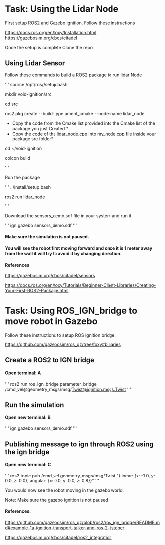 # Task: Using the Lidar Node


First setup ROS2 and Gazebo ignition. Follow these instructions

https://docs.ros.org/en/foxy/Installation.html
https://gazebosim.org/docs/citadel

Once the setup is complete 
Clone the repo

## Using Lidar Sensor

Follow these commands to build a ROS2 package to run lidar Node

'''
source /opt/ros/<distro>/setup.bash

mkdir void-ignition/src

cd src

ros2 pkg create --build-type ament_cmake --node-name lidar_node <package name>

* Copy the code from the Cmake list provided into the Cmake list of the package you just Created *
* Copy the code of the lidar_node.cpp into my_node.cpp file inside your package src folder* 

<!-- Build the package -->

cd ~/void-ignition 

colcon build

'''

Run the package 

'''
 . /install/setup.bash

 ros2 run <package name> lidar_node

'''


Download the sensors_demo.sdf file in your system and run it

'''
ign gazebo sensors_demo.sdf
'''

#### Make sure the simulation is not paused. 
#### You will see the robot first moving forward and once it is 1 meter away from the wall it will try to avoid it by changing direction.

#### References
https://gazebosim.org/docs/citadel/sensors

https://docs.ros.org/en/foxy/Tutorials/Beginner-Client-Libraries/Creating-Your-First-ROS2-Package.html


#  Task: Using ROS_IGN_bridge to move robot in Gazebo

Follow these instructions to setup ROS ignition bridge.

https://github.com/gazebosim/ros_gz/tree/foxy#binaries


## Create a ROS2 to IGN bridge
#### Open terminal: A
'''
ros2 run ros_ign_bridge parameter_bridge /cmd_vel@geometry_msgs/msg/Twist@ignition.msgs.Twist
'''

## Run the simulation
#### Open new terminal: B

'''
ign gazebo sensors_demo.sdf
'''

## Publishing message to ign through ROS2 using the ign bridge
#### Open new terminal: C

'''
ros2 topic pub /cmd_vel geometry_msgs/msg/Twist "{linear: {x: -1.0, y: 0.0, z: 0.0}, angular: {x: 0.0, y: 0.0, z: 0.8}}"
'''

You would now see the robot moving in the gazebo world.

Note: Make sure the gazebo ignition is not paused

#### References:

https://github.com/gazebosim/ros_gz/blob/ros2/ros_ign_bridge/README.md#example-1a-ignition-transport-talker-and-ros-2-listener

https://gazebosim.org/docs/citadel/ros2_integration


